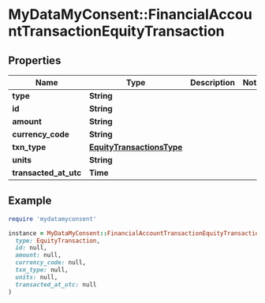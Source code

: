 # MyDataMyConsent::FinancialAccountTransactionEquityTransaction

## Properties

| Name | Type | Description | Notes |
| ---- | ---- | ----------- | ----- |
| **type** | **String** |  |  |
| **id** | **String** |  |  |
| **amount** | **String** |  |  |
| **currency_code** | **String** |  |  |
| **txn_type** | [**EquityTransactionsType**](EquityTransactionsType.md) |  |  |
| **units** | **String** |  |  |
| **transacted_at_utc** | **Time** |  |  |

## Example

```ruby
require 'mydatamyconsent'

instance = MyDataMyConsent::FinancialAccountTransactionEquityTransaction.new(
  type: EquityTransaction,
  id: null,
  amount: null,
  currency_code: null,
  txn_type: null,
  units: null,
  transacted_at_utc: null
)
```

